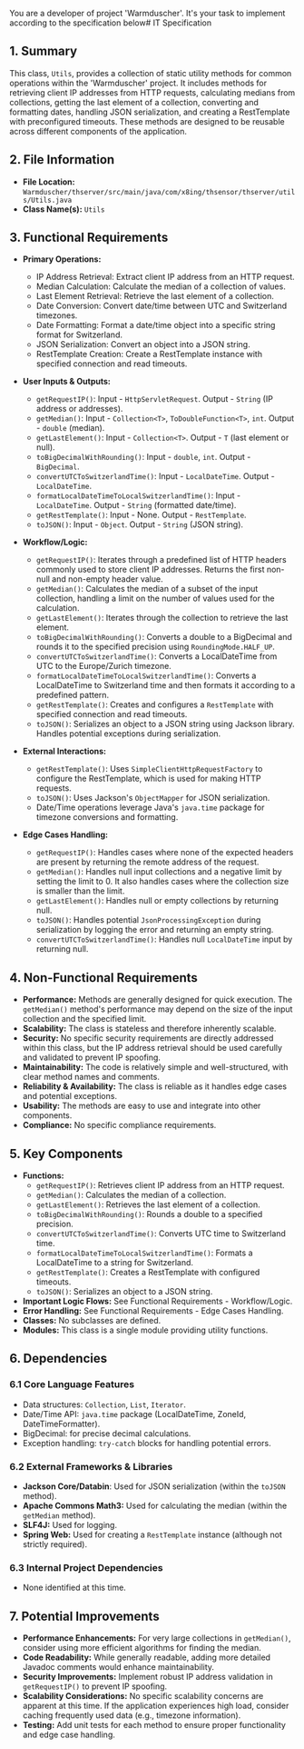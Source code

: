 You are a developer of project 'Warmduscher'. It's your task to implement according to the specification below# IT Specification

## 1. Summary

This class, `Utils`, provides a collection of static utility methods for common operations within the 'Warmduscher' project.  It includes methods for retrieving client IP addresses from HTTP requests, calculating medians from collections, getting the last element of a collection, converting and formatting dates, handling JSON serialization, and creating a RestTemplate with preconfigured timeouts. These methods are designed to be reusable across different components of the application.

## 2. File Information

- **File Location:** `Warmduscher/thserver/src/main/java/com/x8ing/thsensor/thserver/utils/Utils.java`
- **Class Name(s):** `Utils`

## 3. Functional Requirements

- **Primary Operations:**
    - IP Address Retrieval: Extract client IP address from an HTTP request.
    - Median Calculation: Calculate the median of a collection of values.
    - Last Element Retrieval: Retrieve the last element of a collection.
    - Date Conversion: Convert date/time between UTC and Switzerland timezones.
    - Date Formatting: Format a date/time object into a specific string format for Switzerland.
    - JSON Serialization: Convert an object into a JSON string.
    - RestTemplate Creation: Create a RestTemplate instance with specified connection and read timeouts.

- **User Inputs & Outputs:**
    - `getRequestIP()`: Input - `HttpServletRequest`. Output - `String` (IP address or addresses).
    - `getMedian()`: Input - `Collection<T>`, `ToDoubleFunction<T>`, `int`. Output - `double` (median).
    - `getLastElement()`: Input - `Collection<T>`. Output - `T` (last element or null).
    - `toBigDecimalWithRounding()`: Input - `double`, `int`. Output - `BigDecimal`.
    - `convertUTCToSwitzerlandTime()`: Input - `LocalDateTime`. Output - `LocalDateTime`.
    - `formatLocalDateTimeToLocalSwitzerlandTime()`: Input - `LocalDateTime`. Output - `String` (formatted date/time).
    - `getRestTemplate()`: Input - None. Output - `RestTemplate`.
    - `toJSON()`: Input - `Object`. Output - `String` (JSON string).

- **Workflow/Logic:**
    - `getRequestIP()`: Iterates through a predefined list of HTTP headers commonly used to store client IP addresses. Returns the first non-null and non-empty header value.
    - `getMedian()`:  Calculates the median of a subset of the input collection, handling a limit on the number of values used for the calculation.
    - `getLastElement()`: Iterates through the collection to retrieve the last element.
    - `toBigDecimalWithRounding()`: Converts a double to a BigDecimal and rounds it to the specified precision using `RoundingMode.HALF_UP`.
    - `convertUTCToSwitzerlandTime()`: Converts a LocalDateTime from UTC to the Europe/Zurich timezone.
    - `formatLocalDateTimeToLocalSwitzerlandTime()`: Converts a LocalDateTime to Switzerland time and then formats it according to a predefined pattern.
    - `getRestTemplate()`: Creates and configures a `RestTemplate` with specified connection and read timeouts.
    - `toJSON()`: Serializes an object to a JSON string using Jackson library. Handles potential exceptions during serialization.

- **External Interactions:**
    - `getRestTemplate()`:  Uses `SimpleClientHttpRequestFactory` to configure the RestTemplate, which is used for making HTTP requests.
    - `toJSON()`: Uses Jackson's `ObjectMapper` for JSON serialization.
    - Date/Time operations leverage Java's `java.time` package for timezone conversions and formatting.

- **Edge Cases Handling:**
    - `getRequestIP()`: Handles cases where none of the expected headers are present by returning the remote address of the request.
    - `getMedian()`: Handles null input collections and a negative limit by setting the limit to 0.  It also handles cases where the collection size is smaller than the limit.
    - `getLastElement()`: Handles null or empty collections by returning null.
    - `toJSON()`: Handles potential `JsonProcessingException` during serialization by logging the error and returning an empty string.
    - `convertUTCToSwitzerlandTime()`: Handles null `LocalDateTime` input by returning null.

## 4. Non-Functional Requirements

- **Performance:**  Methods are generally designed for quick execution.  The `getMedian()` method's performance may depend on the size of the input collection and the specified limit.
- **Scalability:** The class is stateless and therefore inherently scalable.
- **Security:** No specific security requirements are directly addressed within this class, but the IP address retrieval should be used carefully and validated to prevent IP spoofing.
- **Maintainability:** The code is relatively simple and well-structured, with clear method names and comments.
- **Reliability & Availability:** The class is reliable as it handles edge cases and potential exceptions.
- **Usability:** The methods are easy to use and integrate into other components.
- **Compliance:**  No specific compliance requirements.

## 5. Key Components

- **Functions:**
    - `getRequestIP()`: Retrieves client IP address from an HTTP request.
    - `getMedian()`: Calculates the median of a collection.
    - `getLastElement()`: Retrieves the last element of a collection.
    - `toBigDecimalWithRounding()`: Rounds a double to a specified precision.
    - `convertUTCToSwitzerlandTime()`: Converts UTC time to Switzerland time.
    - `formatLocalDateTimeToLocalSwitzerlandTime()`: Formats a LocalDateTime to a string for Switzerland.
    - `getRestTemplate()`: Creates a RestTemplate with configured timeouts.
    - `toJSON()`: Serializes an object to a JSON string.
- **Important Logic Flows:**  See Functional Requirements - Workflow/Logic.
- **Error Handling:**  See Functional Requirements - Edge Cases Handling.
- **Classes:** No subclasses are defined.
- **Modules:** This class is a single module providing utility functions.

## 6. Dependencies

### 6.1 Core Language Features

- Data structures: `Collection`, `List`, `Iterator`.
- Date/Time API: `java.time` package (LocalDateTime, ZoneId, DateTimeFormatter).
- BigDecimal: for precise decimal calculations.
- Exception handling: `try-catch` blocks for handling potential errors.

### 6.2 External Frameworks & Libraries

- **Jackson Core/Databin**: Used for JSON serialization (within the `toJSON` method).
- **Apache Commons Math3:** Used for calculating the median (within the `getMedian` method).
- **SLF4J:** Used for logging.
- **Spring Web:** Used for creating a `RestTemplate` instance (although not strictly required).

### 6.3 Internal Project Dependencies

- None identified at this time.

## 7. Potential Improvements

- **Performance Enhancements:** For very large collections in `getMedian()`, consider using more efficient algorithms for finding the median.
- **Code Readability:** While generally readable, adding more detailed Javadoc comments would enhance maintainability.
- **Security Improvements:**  Implement robust IP address validation in `getRequestIP()` to prevent IP spoofing.
- **Scalability Considerations:**  No specific scalability concerns are apparent at this time.  If the application experiences high load, consider caching frequently used data (e.g., timezone information).
- **Testing:** Add unit tests for each method to ensure proper functionality and edge case handling.